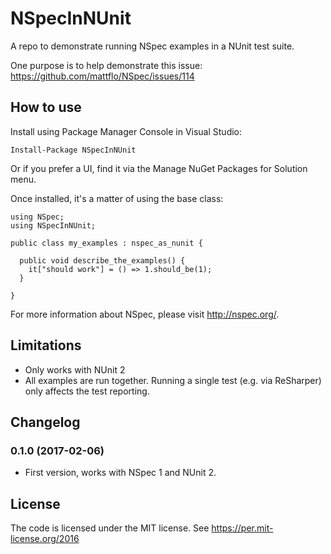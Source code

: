 # NSpecInNUnit

A repo to demonstrate running NSpec examples in a NUnit test suite.

One purpose is to help demonstrate this issue: https://github.com/mattflo/NSpec/issues/114

## How to use

Install using Package Manager Console in Visual Studio:

    Install-Package NSpecInNUnit

Or if you prefer a UI, find it via the Manage NuGet Packages for Solution menu.

Once installed, it's a matter of using the base class:

    using NSpec;
    using NSpecInNUnit;

    public class my_examples : nspec_as_nunit {

      public void describe_the_examples() {
        it["should work"] = () => 1.should_be(1);
      }

    }

For more information about NSpec, please visit http://nspec.org/.

## Limitations

* Only works with NUnit 2
* All examples are run together. Running a single test (e.g. via ReSharper) only affects
  the test reporting.

## Changelog


### 0.1.0 (2017-02-06)

* First version, works with NSpec 1 and NUnit 2.

## License

The code is licensed under the MIT license. See https://per.mit-license.org/2016
